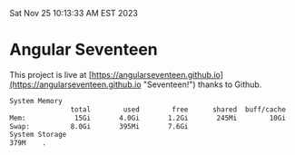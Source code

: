 Sat Nov 25 10:13:33 AM EST 2023

# Angular Seventeen


This project is live at [https://angularseventeen.github.io](https://angularseventeen.github.io "Seventeen!") thanks to Github.

```bash
System Memory
               total        used        free      shared  buff/cache   available
Mem:            15Gi       4.0Gi       1.2Gi       245Mi        10Gi        11Gi
Swap:          8.0Gi       395Mi       7.6Gi
System Storage
379M	.
